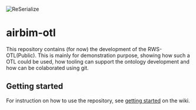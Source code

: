 ![ReSerialize](https://github.com/RWS-NL/airbim-otl/workflows/ReSerialize/badge.svg?branch=master)
# airbim-otl

This repository contains (for now) the development of the RWS-OTL(Public). This is mainly for demonstration purpose, showing how such a OTL could be used, how tooling can support the ontology development and how can be colaborated using git.

## Getting started
For instruction on how to use the repository, see [getting started](https://github.com/RWS-NL/airbim-otl/wiki/Getting-started) on the wiki.
